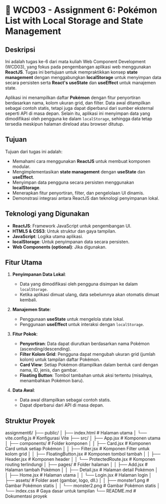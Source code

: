 # 🚀 WCD03 - Assignment 6: Pokémon List with Local Storage and State Management

## Deskripsi
Ini adalah tugas ke-6 dari mata kuliah Web Component Development (WCD03), yang fokus pada pengembangan aplikasi web menggunakan **ReactJS**. Tugas ini bertujuan untuk mempraktikkan konsep **state management** dengan menggabungkan **localStorage** untuk menyimpan data secara persisten serta **React's useState** dan **useEffect** untuk manajemen state.

Aplikasi ini menampilkan daftar **Pokémon** dengan fitur penyortiran berdasarkan nama, kolom ukuran grid, dan filter. Data awal ditampilkan sebagai contoh statis, tetapi juga dapat diperbarui dari sumber eksternal seperti API di masa depan. Selain itu, aplikasi ini menyimpan data yang dimodifikasi oleh pengguna ke dalam `localStorage`, sehingga data tetap tersedia meskipun halaman direload atau browser ditutup.

## Tujuan
Tujuan dari tugas ini adalah:
- Memahami cara menggunakan **ReactJS** untuk membuat komponen modular.
- Mengimplementasikan **state management** dengan **useState** dan **useEffect**.
- Menyimpan data pengguna secara persisten menggunakan **localStorage**.
- Menerapkan fitur penyortiran, filter, dan pengelolaan UI dinamis.
- Demonstrasi integrasi antara ReactJS dan teknologi penyimpanan lokal.

## Teknologi yang Digunakan
- **ReactJS**: Framework JavaScript untuk pengembangan UI.
- **HTML5 & CSS3**: Untuk struktur dan gaya tampilan.
- **JavaScript**: Logika utama aplikasi.
- **localStorage**: Untuk penyimpanan data secara persisten.
- **Web Components (optional)**: Jika digunakan.

## Fitur Utama
1. **Penyimpanan Data Lokal**:
   - Data yang dimodifikasi oleh pengguna disimpan ke dalam `localStorage`.
   - Ketika aplikasi dimuat ulang, data sebelumnya akan otomatis dimuat kembali.

2. **Manajemen State**:
   - Penggunaan **useState** untuk mengelola state lokal.
   - Penggunaan **useEffect** untuk interaksi dengan `localStorage`.

3. **Fitur Pokok**:
   - **Penyortiran**: Data dapat diurutkan berdasarkan nama Pokémon (ascending/descending).
   - **Filter Kolom Grid**: Pengguna dapat mengubah ukuran grid (jumlah kolom) untuk tampilan daftar Pokémon.
   - **Card View**: Setiap Pokémon ditampilkan dalam bentuk card dengan nama, ID, jenis, dan gambar.
   - **Floating Button**: Tombol tambahan untuk aksi tertentu (misalnya, menambahkan Pokémon baru).

4. **Data Awal**:
   - Data awal ditampilkan sebagai contoh statis.
   - Dapat diperbarui dari API di masa depan.

## Struktur Proyek
assignment6/
├── public/
│ ├── index.html # Halaman utama
│ └── vite.config.js # Konfigurasi Vite
├── src/
│ ├── App.jsx # Komponen utama
│ ├── components/ # Folder komponen
│ │ ├── Card.jsx # Komponen Card untuk setiap Pokémon
│ │ ├── Filter.jsx # Komponen Filter untuk kolom grid
│ │ ├── FloatingButton.jsx # Komponen tombol tambah
│ │ ├── Header.jsx # Komponen header
│ │ └── ProtectedRoute.jsx # Komponen routing terlindungi
│ ├── pages/ # Folder halaman
│ │ ├── Add.jsx # Halaman tambah Pokémon
│ │ ├── Detail.jsx # Halaman detail Pokémon
│ │ ├── Home.jsx # Halaman utama
│ │ └── Login.jsx # Halaman login
│ ├── assets/ # Folder aset (gambar, logo, dll.)
│ │ ├── monster1.png # Gambar Pokémon statis
│ │ └── monster2.png # Gambar Pokémon statis
│ └── index.css # Gaya dasar untuk tampilan
└── README.md # Dokumentasi proyek